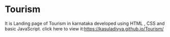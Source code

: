 # Tourism
It is Landing page of Tourism in karnataka developed using HTML , CSS and basic JavaScript.
click here to view it:https://kasuladivya.github.io/Tourism/
